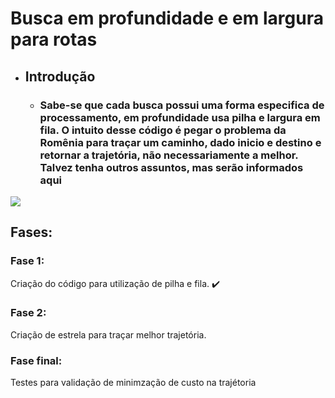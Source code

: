 # Busca em profundidade e em largura para rotas
  - ## Introdução
    - ### Sabe-se que cada busca possui uma forma especifica de processamento, em profundidade usa pilha e largura em fila. O intuito desse código é pegar o problema da Romênia para traçar um caminho, dado inicio e destino e retornar a  trajetória, não necessariamente a melhor. Talvez tenha outros assuntos, mas serão informados aqui
![](https://cdn.businessinsider.es/sites/navi.axelspringer.es/public/media/image/2019/02/Inteligencia%20Artificial%202.jpg?tf=3840x)
## Fases:
### Fase 1: 
Criação do código para utilização de pilha e fila. :heavy_check_mark:
### Fase 2: 
Criação de estrela para traçar melhor trajetória.
### Fase final:
Testes para validação de minimzação de custo na trajétoria
